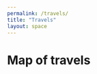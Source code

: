 ```yaml
---
permalink: /travels/
title: "Travels"
layout: space
---
```

# Map of travels
<html>
    <head>
        <meta name="viewport" content="width=device-width, initial-scale=1.0">
        <script src="https://api.mapbox.com/mapbox-gl-js/v2.0.1/mapbox-gl.js"></script>
        <link rel="stylesheet" href="https://api.mapbox.com/mapbox-gl-js/v2.0.1/mapbox-gl.css"/>
        <link rel="stylesheet" href="/mapbox/map.css"/>
    </head>
    <body>
        <br>
        <div id="map"></div>
            <script>
                mapboxgl.accessToken = "pk.eyJ1IjoiemhhbmdjaSIsImEiOiJja2themJsZTcxOTRzMnZsbjZxNmIxOTF1In0.xY5kzc2fZFfaURdJNvUEsQ"
                var map = new mapboxgl.Map({
                    container: "map",
                    style: "mapbox://styles/mapbox/streets-v11",
                    center: [0, 180],
                    zoom: 0.3
                });
                map.addControl(new mapboxgl.FullscreenControl());
            </script>
    </body>
</html>
